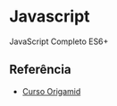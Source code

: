 # Javascript

JavaScript Completo ES6+


## Referência

 - [Curso Origamid](https://www.origamid.com/curso/javascript-completo-es6/)
